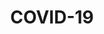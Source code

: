 ---
title: "COVID-19"
description: 
topic: COVID-19
menu:
  topics:
    name: 
    identifier: COVID-19
banner: 
banner_caption:
--- 
